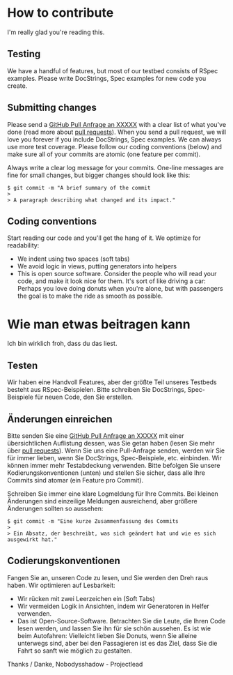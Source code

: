 # How to contribute

I'm really glad you're reading this.

## Testing

We have a handful of features, but most of our testbed consists of RSpec examples. 
Please write DocStrings, Spec examples for new code you create.

## Submitting changes

Please send a [GitHub Pull Anfrage an XXXXX](https://github.com/nobodysshadow/XXXXX/pull/new/master)
with a clear list of what you've done (read more about [pull requests](http://help.github.com/pull-requests/)). 
When you send a pull request, we will love you forever if you include DocStrings, Spec examples. 
We can always use more test coverage. Please follow our coding conventions (below) and make sure all of your 
commits are atomic (one feature per commit).

Always write a clear log message for your commits. One-line messages are fine for small changes, 
but bigger changes should look like this:

    $ git commit -m "A brief summary of the commit
    > 
    > A paragraph describing what changed and its impact."

## Coding conventions

Start reading our code and you'll get the hang of it. We optimize for readability:

  * We indent using two spaces (soft tabs)
  * We avoid logic in views, putting generators into helpers
  * This is open source software. Consider the people who will read your code, and make it look nice for them. 
  It's sort of like driving a car: Perhaps you love doing donuts when you're alone, but with passengers the goal is to make 
  the ride as smooth as possible.

# Wie man etwas beitragen kann

Ich bin wirklich froh, dass du das liest.

## Testen

Wir haben eine Handvoll Features, aber der größte Teil unseres Testbeds besteht aus RSpec-Beispielen. 
Bitte schreiben Sie DocStrings, Spec-Beispiele für neuen Code, den Sie erstellen.

## Änderungen einreichen

Bitte senden Sie eine [GitHub Pull Anfrage an XXXXX](https://github.com/nobodysshadow/XXXXX/pull/new/master) 
mit einer übersichtlichen Auflistung dessen, was Sie getan haben (lesen Sie mehr über [pull requests](http://help.github.com/pull-requests/)). 
Wenn Sie uns eine Pull-Anfrage senden, werden wir Sie für immer lieben, wenn Sie DocStrings, Spec-Beispiele, etc. einbinden. 
Wir können immer mehr Testabdeckung verwenden. Bitte befolgen Sie unsere Kodierungskonventionen (unten) und stellen Sie sicher, dass alle Ihre 
Commits sind atomar (ein Feature pro Commit).

Schreiben Sie immer eine klare Logmeldung für Ihre Commits. Bei kleinen Änderungen sind einzeilige Meldungen ausreichend, 
aber größere Änderungen sollten so aussehen:

    $ git commit -m "Eine kurze Zusammenfassung des Commits
    > 
    > Ein Absatz, der beschreibt, was sich geändert hat und wie es sich ausgewirkt hat."

## Codierungskonventionen

Fangen Sie an, unseren Code zu lesen, und Sie werden den Dreh raus haben. Wir optimieren auf Lesbarkeit:

  * Wir rücken mit zwei Leerzeichen ein (Soft Tabs)
  * Wir vermeiden Logik in Ansichten, indem wir Generatoren in Helfer verwenden.
  * Das ist Open-Source-Software. Betrachten Sie die Leute, die Ihren Code lesen werden, und lassen Sie ihn für sie schön aussehen. 
  Es ist wie beim Autofahren: Vielleicht lieben Sie Donuts, wenn Sie alleine unterwegs sind, aber bei den Passagieren ist es das Ziel, dass Sie 
  die Fahrt so sanft wie möglich zu gestalten.

Thanks / Danke,
Nobodysshadow - Projectlead
